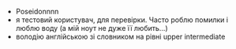 - Poseidonnnn
- я тестовий користувач, для перевірки. Часто роблю помилки і люблю воду (а мій ноут не дуже її любить...)
- володію англійською зі словником на рівні upper intermediate 
